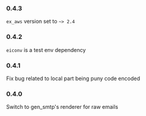 ### 0.4.3
`ex_aws` version set to `~> 2.4`

### 0.4.2
`eiconv` is a test env dependency

### 0.4.1
Fix bug related to local part being puny code encoded

### 0.4.0
Switch to gen_smtp's renderer for raw emails
